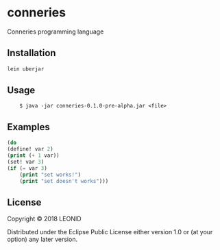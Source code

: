 # conneries

Conneries programming language

## Installation

```bash
lein uberjar
```

## Usage
```
    $ java -jar conneries-0.1.0-pre-alpha.jar <file>
```
## Examples

```lisp
(do
(define! var 2)
(print (+ 1 var))
(set! var 3)
(if (= var 3)
    (print "set works!")
    (print "set doesn't works")))
```

## License

Copyright © 2018 LEONID

Distributed under the Eclipse Public License either version 1.0 or (at
your option) any later version.
